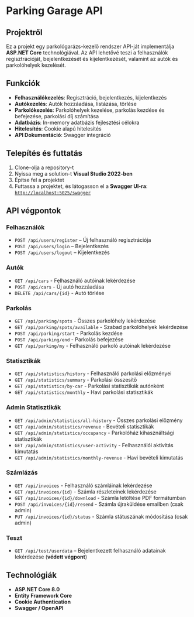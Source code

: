 # Parking Garage API

## Projektről

Ez a projekt egy parkológarázs-kezelő rendszer API-ját implementálja **ASP.NET Core** technológiával. Az API lehetővé teszi a felhasználók regisztrációját, bejelentkezését és kijelentkezését, valamint az autók és parkolóhelyek kezelését.

## Funkciók

- **Felhasználókezelés**: Regisztráció, bejelentkezés, kijelentkezés  
- **Autókezelés**: Autók hozzáadása, listázása, törlése
- **Parkolókezelés**: Parkolóhelyek kezelése, parkolás kezdése és befejezése, parkolási díj számítása
- **Adatbázis**: In-memory adatbázis fejlesztési célokra  
- **Hitelesítés**: Cookie alapú hitelesítés  
- **API Dokumentáció**: Swagger integráció  

## Telepítés és futtatás

1. Clone-olja a repository-t  
2. Nyissa meg a solution-t **Visual Studio 2022-ben**  
3. Építse fel a projektet  
4. Futtassa a projektet, és látogasson el a **Swagger UI-ra**:  
   [`http://localhost:5025/swagger`](http://localhost:5025/swagger)  

## API végpontok

### Felhasználók

- `POST /api/users/register` – Új felhasználó regisztrációja  
- `POST /api/users/login` – Bejelentkezés  
- `POST /api/users/logout` – Kijelentkezés  

### Autók

- `GET /api/cars` - Felhasználó autóinak lekérdezése
- `POST /api/cars` - Új autó hozzáadása
- `DELETE /api/cars/{id}` - Autó törlése

### Parkolás

- `GET /api/parking/spots` - Összes parkolóhely lekérdezése
- `GET /api/parking/spots/available` - Szabad parkolóhelyek lekérdezése
- `POST /api/parking/start` - Parkolás kezdése
- `POST /api/parking/end` - Parkolás befejezése
- `GET /api/parking/my` - Felhasználó parkoló autóinak lekérdezése

### Statisztikák

- `GET /api/statistics/history` - Felhasználó parkolási előzményei
- `GET /api/statistics/summary` - Parkolási összesítő
- `GET /api/statistics/by-car` - Parkolási statisztikák autónként
- `GET /api/statistics/monthly` - Havi parkolási statisztikák

### Admin Statisztikák

- `GET /api/admin/statistics/all-history` - Összes parkolási előzmény
- `GET /api/admin/statistics/revenue` - Bevételi statisztikák
- `GET /api/admin/statistics/occupancy` - Parkolóház kihasználtsági statisztikák
- `GET /api/admin/statistics/user-activity` - Felhasználói aktivitás kimutatás
- `GET /api/admin/statistics/monthly-revenue` - Havi bevételi kimutatás

### Számlázás

- `GET /api/invoices` - Felhasználó számláinak lekérdezése
- `GET /api/invoices/{id}` - Számla részleteinek lekérdezése
- `GET /api/invoices/{id}/download` - Számla letöltése PDF formátumban
- `POST /api/invoices/{id}/resend` - Számla újraküldése emailben (csak admin)
- `PUT /api/invoices/{id}/status` - Számla státuszának módosítása (csak admin)

### Teszt

- `GET /api/test/userdata` – Bejelentkezett felhasználó adatainak lekérdezése (**védett végpont**)  

## Technológiák

- **ASP.NET Core 8.0**  
- **Entity Framework Core**  
- **Cookie Authentication**  
- **Swagger / OpenAPI**  
